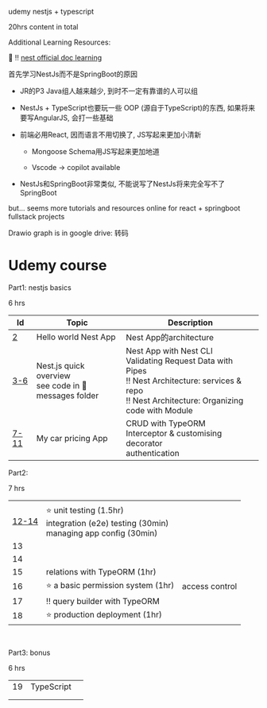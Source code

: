 udemy nestjs + typescript 

20hrs content in total



Additional Learning Resources:

:pencil: :bangbang: ​[nest official doc learning](./nest-official-doc/nestOfficialDocLearning.md)





首先学习NestJs而不是SpringBoot的原因

+ JR的P3 Java组人越来越少, 到时不一定有靠谱的人可以组
+ NestJs + TypeScript也要玩一些 OOP (源自于TypeScript)的东西, 如果将来要写AngularJS, 会打一些基础
+ 前端必用React, 因而语言不用切换了, JS写起来更加小清新
  + Mongoose Schema用JS写起来更加地道

  + Vscode -> copilot available

+ NestJs和SpringBoot非常类似, 不能说写了NestJs将来完全写不了SpringBoot

but... seems more tutorials and resources online for react + springboot fullstack projects






Drawio graph is in google drive: 转码 



# Udemy course

Part1: nestjs basics

6 hrs

| Id | Topic | Description |
| ---- | ---------------------------------------------------------- | ---------------------- |
| [2](./C2/readme.md)    | Hello world Nest App                                       | Nest App的architecture |
| [3-6](./C3-6/readme.md) | Nest.js quick overview <br>see code in :gem: messages folder | Nest App with Nest CLI <br/>Validating Request Data with Pipes <br/>:bangbang: Nest Architecture: services & repo <br/>:bangbang: Nest Architecture: Organizing code with Module |
| [7-11](./C7/readme.md) | My car pricing App | CRUD with TypeORM <br>Interceptor & customising decorator <br>authentication |



Part2:

7 hrs

|                          |                                                              |                |
| ------------------------ | ------------------------------------------------------------ | -------------- |
|                          |                                                              |                |
| [12-14](./C12/readme.md) | :star: ​unit testing (1.5hr) <br>integration (e2e) testing (30min) <br>managing app config (30min) |                |
| 13                       |                                                              |                |
| 14                       |                                                              |                |
| 15                       | relations with TypeORM (1hr)                                 |                |
| 16                       | :star: ​a basic permission system (1hr)                       | access control |
| 17                       | :bangbang: ​query builder with TypeORM                        |                |
| 18                       | :star: ​production deployment (1hr)                           |                |

​	

Part3: bonus

6 hrs

|      |            |      |
| ---- | ---------- | ---- |
| 19   | TypeScript |      |
|      |            |      |
|      |            |      |





